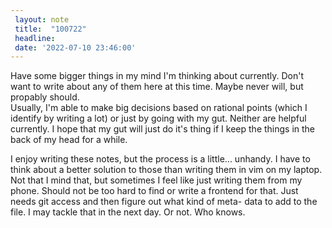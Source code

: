 ```yaml
---
 layout: note
 title:  "100722"
 headline:
 date: '2022-07-10 23:46:00'
---
```


Have some bigger things in my mind I'm thinking about currently. Don't want to write about any of them here
at this time. Maybe never will, but propably should.  
Usually, I'm able to make big decisions based on rational points (which I identify by writing a lot) or just by going
with my gut. Neither are helpful currently. I hope that my gut will just do it's thing if I keep the things
in the back of my head for a while.

I enjoy writing these notes, but the process is a little... unhandy. I have to think about a better solution to those
than writing them in vim on my laptop. Not that I mind that, but sometimes I feel like just writing them from my phone.
Should not be too hard to find or write a frontend for that. Just needs git access and then figure out what kind of meta-
data to add to the file. I may tackle that in the next day. Or not. Who knows.
